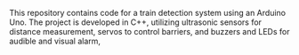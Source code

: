 This repository contains code for a train detection system using an Arduino Uno. The project is developed in C++, utilizing ultrasonic sensors for distance measurement, servos to control barriers, and buzzers and LEDs for audible and visual alarm,
